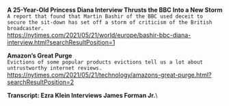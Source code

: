 **A 25-Year-Old Princess Diana Interview Thrusts the BBC Into a New Storm**\
`A report that found that Martin Bashir of the BBC used deceit to secure the sit-down has set off a storm of criticism of the British broadcaster.`\
https://nytimes.com/2021/05/21/world/europe/bashir-bbc-diana-interview.html?searchResultPosition=1

**Amazon’s Great Purge**\
`Evictions of some popular products evictions tell us a lot about untrustworthy internet reviews.`\
https://nytimes.com/2021/05/21/technology/amazons-great-purge.html?searchResultPosition=2

**Transcript: Ezra Klein Interviews James Forman Jr.**\
